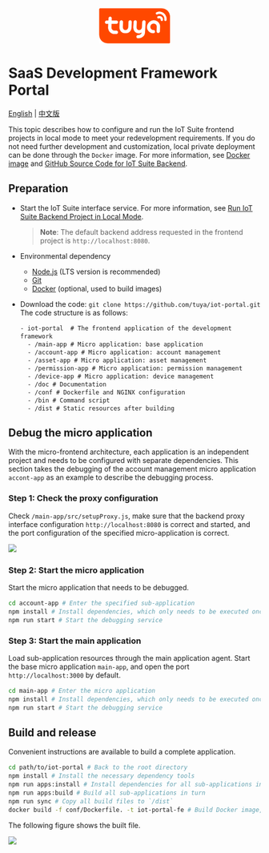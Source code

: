 <center><p align="center"><img src="./tuya_logo.png" width="28%" height="28%" /></p></center>

SaaS Development Framework Portal
===

[English](README.md) | [中文版](README_zh.md)


This topic describes how to configure and run the IoT Suite frontend projects in local mode to meet your redevelopment requirements. If you do not need further development and customization, local private deployment can be done through the `Docker` image. For more information, see [Docker image](https://hub.docker.com/r/iotportal/iot-suite) and [GitHub Source Code for IoT Suite Backend](https://github.com/tuya/iot-portal/tree/feature/doc1/doc).


## Preparation

- Start the IoT Suite interface service. For more information, see [Run IoT Suite Backend Project in Local Mode](https://github.com/tuya/iot-suite-server/tree/4a14fbb61206fcec1c578b7fe9bf133439f1661d).

   > **Note**: The default backend address requested in the frontend project is `http://localhost:8080`.

- Environmental dependency

   - [Node.js](https://nodejs.org/en/) (LTS version is recommended)
   - [Git](https://git-scm.com/)
   - [Docker](https://www.docker.com) (optional, used to build images)

- Download the code: `git clone https://github.com/tuya/iot-portal.git`
   The code structure is as follows:

   ```
   - iot-portal  # The frontend application of the development framework
     - /main-app # Micro application: base application
     - /account-app # Micro application: account management
     - /asset-app # Micro application: asset management
     - /permission-app # Micro application: permission management
     - /device-app # Micro application: device management
     - /doc # Documentation
     - /conf # Dockerfile and NGINX configuration
     - /bin # Command script
     - /dist # Static resources after building
   ```


## Debug the micro application

With the micro-frontend architecture, each application is an independent project and needs to be configured with separate dependencies. This section takes the debugging of the account management micro application `accont-app` as an example to describe the debugging process.

### Step 1: Check the proxy configuration

Check `/main-app/src/setupProxy.js`, make sure that the backend proxy interface configuration `http://localhost:8080` is correct and started, and the port configuration of the specified micro-application is correct.

<img src="https://images.tuyacn.com/content-platform/hestia/16256221248a0d1839b83.png" width = "450">

### Step 2: Start the micro application
Start the micro application that needs to be debugged.

```bash
cd account-app # Enter the specified sub-application
npm install # Install dependencies, which only needs to be executed once
npm run start # Start the debugging service
```

### Step 3: Start the main application
Load sub-application resources through the main application agent. Start the base micro application `main-app`, and open the port `http://localhost:3000` by default.

```bash
cd main-app # Enter the micro application
npm install # Install dependencies, which only needs to be executed once
npm run start # Start the debugging service
```

## Build and release

Convenient instructions are available to build a complete application.

```bash
cd path/to/iot-portal # Back to the root directory
npm install # Install the necessary dependency tools
npm run apps:install # Install dependencies for all sub-applications in turn
npm run apps:build # Build all sub-applications in turn
npm run sync # Copy all build files to `/dist`
docker build -f conf/Dockerfile. -t iot-portal-fe # Build Docker image, optional
```

The following figure shows the built file.

<img src="https://airtake-public-data-1254153901.cos.ap-shanghai.myqcloud.com/content-platform/hestia/1626091739258c52fc8e0.png" width = "400">